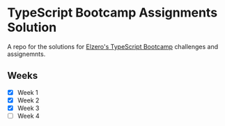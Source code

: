 # TypeScript Bootcamp Assignments Solution

A repo for the solutions for [Elzero's TypeScript Bootcamp](https://elzero.org/study/typescript-study-plan/) challenges and assignemnts.

## Weeks

- [x] Week 1
- [x] Week 2
- [x] Week 3
- [ ] Week 4
